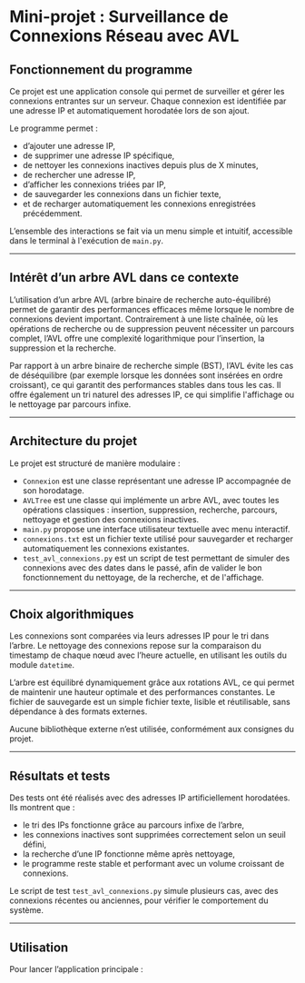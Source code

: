 # Mini-projet : Surveillance de Connexions Réseau avec AVL

## Fonctionnement du programme

Ce projet est une application console qui permet de surveiller et gérer les connexions entrantes sur un serveur. Chaque connexion est identifiée par une adresse IP et automatiquement horodatée lors de son ajout.

Le programme permet :
- d’ajouter une adresse IP,
- de supprimer une adresse IP spécifique,
- de nettoyer les connexions inactives depuis plus de X minutes,
- de rechercher une adresse IP,
- d’afficher les connexions triées par IP,
- de sauvegarder les connexions dans un fichier texte,
- et de recharger automatiquement les connexions enregistrées précédemment.

L’ensemble des interactions se fait via un menu simple et intuitif, accessible dans le terminal à l'exécution de `main.py`.

---

## Intérêt d’un arbre AVL dans ce contexte

L’utilisation d’un arbre AVL (arbre binaire de recherche auto-équilibré) permet de garantir des performances efficaces même lorsque le nombre de connexions devient important. Contrairement à une liste chaînée, où les opérations de recherche ou de suppression peuvent nécessiter un parcours complet, l’AVL offre une complexité logarithmique pour l’insertion, la suppression et la recherche.

Par rapport à un arbre binaire de recherche simple (BST), l’AVL évite les cas de déséquilibre (par exemple lorsque les données sont insérées en ordre croissant), ce qui garantit des performances stables dans tous les cas. Il offre également un tri naturel des adresses IP, ce qui simplifie l'affichage ou le nettoyage par parcours infixe.

---

## Architecture du projet

Le projet est structuré de manière modulaire :

- `Connexion` est une classe représentant une adresse IP accompagnée de son horodatage.
- `AVLTree` est une classe qui implémente un arbre AVL, avec toutes les opérations classiques : insertion, suppression, recherche, parcours, nettoyage et gestion des connexions inactives.
- `main.py` propose une interface utilisateur textuelle avec menu interactif.
- `connexions.txt` est un fichier texte utilisé pour sauvegarder et recharger automatiquement les connexions existantes.
- `test_avl_connexions.py` est un script de test permettant de simuler des connexions avec des dates dans le passé, afin de valider le bon fonctionnement du nettoyage, de la recherche, et de l'affichage.

---

## Choix algorithmiques

Les connexions sont comparées via leurs adresses IP pour le tri dans l’arbre. Le nettoyage des connexions repose sur la comparaison du timestamp de chaque nœud avec l’heure actuelle, en utilisant les outils du module `datetime`.

L’arbre est équilibré dynamiquement grâce aux rotations AVL, ce qui permet de maintenir une hauteur optimale et des performances constantes. Le fichier de sauvegarde est un simple fichier texte, lisible et réutilisable, sans dépendance à des formats externes.

Aucune bibliothèque externe n’est utilisée, conformément aux consignes du projet.

---

## Résultats et tests

Des tests ont été réalisés avec des adresses IP artificiellement horodatées. Ils montrent que :
- le tri des IPs fonctionne grâce au parcours infixe de l’arbre,
- les connexions inactives sont supprimées correctement selon un seuil défini,
- la recherche d’une IP fonctionne même après nettoyage,
- le programme reste stable et performant avec un volume croissant de connexions.

Le script de test `test_avl_connexions.py` simule plusieurs cas, avec des connexions récentes ou anciennes, pour vérifier le comportement du système.

---

## Utilisation

Pour lancer l’application principale :

